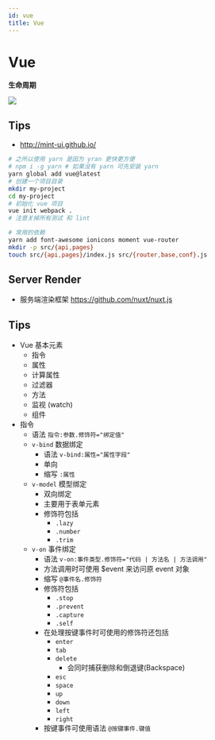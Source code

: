 ```yaml
---
id: vue
title: Vue
---
```



# Vue

__生命周期__

![](http://vuejs.org/images/lifecycle.png)

## Tips

* http://mint-ui.github.io/

```bash
# 之所以使用 yarn 是因为 yran 更快更方便
# npm i -g yarn # 如果没有 yarn 可先安装 yarn
yarn global add vue@latest
# 创建一个项目目录
mkdir my-project
cd my-project
# 初始化 vue 项目
vue init webpack .
# 注意关掉所有测试 和 lint

# 常用的依赖
yarn add font-awesome ionicons moment vue-router
mkdir -p src/{api,pages}
touch src/{api,pages}/index.js src/{router,base,conf}.js
```

## Server Render
* 服务端渲染框架 https://github.com/nuxt/nuxt.js

## Tips
* Vue 基本元素
  * 指令
  * 属性
  * 计算属性
  * 过滤器
  * 方法
  * 监视 (watch)
  * 组件
* 指令
  * 语法 `指令:参数.修饰符="绑定值"`
  * `v-bind` 数据绑定
    * 语法 `v-bind:属性="属性字段"`
    * 单向
    * 缩写 `:属性`
  * `v-model` 模型绑定
    * 双向绑定
    * 主要用于表单元素
    * 修饰符包括
      * `.lazy`
      * `.number`
      * `.trim`
  * `v-on` 事件绑定
    * 语法 `v-on:事件类型.修饰符="代码 | 方法名 | 方法调用"`
    * 方法调用时可使用 $event 来访问原 event 对象
    * 缩写 `@事件名.修饰符`
    * 修饰符包括
      * `.stop`
      * `.prevent`
      * `.capture`
      * `.self`
    * 在处理按键事件时可使用的修饰符还包括
      * `enter`
      * `tab`
      * `delete`
        * 会同时捕获删除和倒退键(Backspace)
      * `esc`
      * `space`
      * `up`
      * `down`
      * `left`
      * `right`
    * 按键事件可使用语法 `@按键事件.键值`
